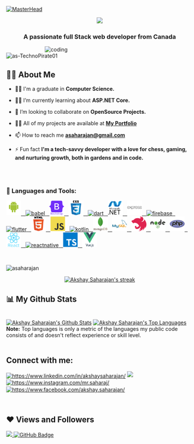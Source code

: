 [![MasterHead](https://firebasestorage.googleapis.com/v0/b/flexi-coding.appspot.com/o/dempgi7-520f8d5f-63d4-4453-8822-dbc149ae27f8.gif?alt=media&token=91c0c7b2-93c3-4029-b011-1a8703c5730d)](https://rishavchanda.io)
<p align="center">
 <a href="https://www.linkedin.com/in/akshaysaharajan/">
    <img src="https://readme-typing-svg.herokuapp.com/?color=%2336BCF7&center=true&lines=Hi%2C+I%27m+Akshay+Saharajan">
  </a> 
</p>
<h3 align="center">A passionate full Stack web developer from Canada</h3>

<img align="right" alt="coding" width="400" src="https://media3.giphy.com/media/v1.Y2lkPTc5MGI3NjExdnkwZnVybWxydGYyZWJxdXV4ZDlhczJ6ZXd0cmVpcHhlMDZ2eDhiMiZlcD12MV9pbnRlcm5hbF9naWZfYnlfaWQmY3Q9Zw/2IudUHdI075HL02Pkk/giphy.gif">
<p align="left"> <img src="https://komarev.com/ghpvc/?username=as-TechnoPirate01&label=Profile%20views&color=0e75b6&style=flat" alt="as-TechnoPirate01" /> </p>

## 🙋‍♂️ About Me

- 👨‍🎓 I'm a graduate in **Computer Science.** 

- 🐱‍💻 I’m currently learning about **ASP.NET Core.**

- 👯 I’m looking to collaborate on **OpenSource Projects.**

- 🧑‍💻 All of my projects are available at **[My Portfolio](https://akshaysaharajan.me)**

- 📫 How to reach me **asaharajan@gmail.com**

- ⚡ Fun fact **I'm a tech-savvy developer with a love for chess, gaming, and nurturing growth, both in gardens and in code.**

<br>
<br>
<h3 align="left"> 🚀 Languages and Tools:</h3>
<p align="left"> <a href="https://developer.android.com" target="_blank" rel="noreferrer"> 
 <img src="https://raw.githubusercontent.com/devicons/devicon/master/icons/android/android-original-wordmark.svg" alt="android" width="40" height="40"/> </a> <a href="https://babeljs.io/" target="_blank" rel="noreferrer">&nbsp;
 <img src="https://www.vectorlogo.zone/logos/babeljs/babeljs-icon.svg" alt="babel" width="40" height="40"/> </a> <a href="https://getbootstrap.com" target="_blank" rel="noreferrer"> &nbsp;
 <img src="https://raw.githubusercontent.com/devicons/devicon/master/icons/bootstrap/bootstrap-plain-wordmark.svg" alt="bootstrap" width="40" height="40"/> </a> <a href="https://www.w3schools.com/css/" target="_blank" rel="noreferrer"> &nbsp;
 <img src="https://raw.githubusercontent.com/devicons/devicon/master/icons/css3/css3-original-wordmark.svg" alt="css3" width="40" height="40"/> </a> <a href="https://dart.dev" target="_blank" rel="noreferrer">  &nbsp;  
 <img src="https://www.vectorlogo.zone/logos/dartlang/dartlang-icon.svg" alt="dart" width="40" height="40"/> </a> <a href="https://dotnet.microsoft.com/" target="_blank" rel="noreferrer"> &nbsp;
 <img src="https://raw.githubusercontent.com/devicons/devicon/master/icons/dot-net/dot-net-original-wordmark.svg" alt="dotnet" width="40" height="40"/> </a> <a href="https://expressjs.com" target="_blank" rel="noreferrer"> &nbsp;
 <img src="https://raw.githubusercontent.com/devicons/devicon/master/icons/express/express-original-wordmark.svg" alt="express" width="40" height="40"/> </a> <a href="https://firebase.google.com/" target="_blank" rel="noreferrer">&nbsp;
 <img src="https://www.vectorlogo.zone/logos/firebase/firebase-icon.svg" alt="firebase" width="40" height="40"/> </a> <a href="https://flutter.dev" target="_blank" rel="noreferrer"> &nbsp;
 <img src="https://www.vectorlogo.zone/logos/flutterio/flutterio-icon.svg" alt="flutter" width="40" height="40"/> </a> <a href="https://www.w3.org/html/" target="_blank" rel="noreferrer"> &nbsp;
 <img src="https://raw.githubusercontent.com/devicons/devicon/master/icons/html5/html5-original-wordmark.svg" alt="html5" width="40" height="40"/> </a> <a href="https://developer.mozilla.org/en-US/docs/Web/JavaScript" target="_blank" rel="noreferrer"> &nbsp;
 <img src="https://raw.githubusercontent.com/devicons/devicon/master/icons/javascript/javascript-original.svg" alt="javascript" width="40" height="40"/> </a> <a href="https://kotlinlang.org" target="_blank" rel="noreferrer"> &nbsp;
 <img src="https://www.vectorlogo.zone/logos/kotlinlang/kotlinlang-icon.svg" alt="kotlin" width="40" height="40"/> </a> <a href="https://www.mongodb.com/" target="_blank" rel="noreferrer"> &nbsp;
 <img src="https://raw.githubusercontent.com/devicons/devicon/master/icons/mongodb/mongodb-original-wordmark.svg" alt="mongodb" width="40" height="40"/> </a> <a href="https://www.mysql.com/" target="_blank" rel="noreferrer"> &nbsp;
 <img src="https://raw.githubusercontent.com/devicons/devicon/master/icons/mysql/mysql-original-wordmark.svg" alt="mysql" width="40" height="40"/> </a> <a href="https://nestjs.com/" target="_blank" rel="noreferrer"> &nbsp;
 <img src="https://raw.githubusercontent.com/devicons/devicon/master/icons/nestjs/nestjs-plain.svg" alt="nestjs" width="40" height="40"/> </a> <a href="https://nodejs.org" target="_blank" rel="noreferrer"> &nbsp;
 <img src="https://raw.githubusercontent.com/devicons/devicon/master/icons/nodejs/nodejs-original-wordmark.svg" alt="nodejs" width="40" height="40"/> </a> <a href="https://www.php.net" target="_blank" rel="noreferrer"> &nbsp;
 <img src="https://raw.githubusercontent.com/devicons/devicon/master/icons/php/php-original.svg" alt="php" width="40" height="40"/> </a> <a href="https://reactjs.org/" target="_blank" rel="noreferrer"> &nbsp;
 <img src="https://raw.githubusercontent.com/devicons/devicon/master/icons/react/react-original-wordmark.svg" alt="react" width="40" height="40"/> </a> <a href="https://reactnative.dev/" target="_blank" rel="noreferrer"> &nbsp;
 <img src="https://reactnative.dev/img/header_logo.svg" alt="reactnative" width="40" height="40"/> </a> <a href="https://www.typescriptlang.org/" target="_blank" rel="noreferrer"> &nbsp;
 <img src="https://raw.githubusercontent.com/devicons/devicon/master/icons/typescript/typescript-original.svg" alt="typescript" width="40" height="40"/> </a> <a href="https://vuejs.org/" target="_blank" rel="noreferrer"> &nbsp;
 <img src="https://raw.githubusercontent.com/devicons/devicon/master/icons/vuejs/vuejs-original-wordmark.svg" alt="vuejs" width="40" height="40"/> </a> </p>
 <br>

<p><img src="https://github-readme-stats.vercel.app/api?username=as-TechnoPirate01&show_icons=true&locale=en&theme=dark&hide_border=true&stroke=0000&background=060A0CD0" alt="asaharajan" /></p>

<!-- <p><img align="center" src="https://github-readme-streak-stats.herokuapp.com/?user=as-TechnoPirate01&theme=dark" alt="asaharajan" /></p> -->

<p align="center">
    <a href="https://github.com/as-TechnoPirate01">
        <img title="🔥 Get streak stats for your profile at git.io/streak-stats" alt="Akshay Saharajan's streak" src="https://github-readme-streak-stats.herokuapp.com/?user=as-TechnoPirate01&theme=black-ice&hide_border=true&stroke=0000&background=060A0CD0"/>
    </a>
</p>

## 📊 My Github Stats

  <br/>
    <a href="https://github.com/
as-TechnoPirate01"><img height="170em" alt="Akshay Saharajan's Github Stats" src="https://github-readme-stats.vercel.app/api?username=as-TechnoPirate01&show_icons=true&count_private=true&theme=react&hide_border=true&bg_color=0D1117" /></a>
  <a href="https://github.com/
as-TechnoPirate01"><img height="170em" alt="Akshay Saharajan's Top Languages" src="https://github-readme-stats.vercel.app/api/top-langs/?username=as-TechnoPirate01&langs_count=8&count_private=true&layout=compact&theme=react&hide_border=true&bg_color=0D1117" /></a>
  <br/>
  <b>Note:</b> Top languages is only a metric of the languages my public code consists of and doesn't reflect experience or skill level.


<br/>
<br/>


## Connect with me:
<p align="left">

<a href="https://www.linkedin.com/in/akshaysaharajan/" target="blank">
 <img align="center" src="https://raw.githubusercontent.com/rahuldkjain/github-profile-readme-generator/master/src/images/icons/Social/linked-in-alt.svg" alt="https://www.linkedin.com/in/akshaysaharajan/" height="30" width="40" /></a>
<a href = "https://twitter.com/ASaharajan"><img src="https://img.icons8.com/cotton/45/000000/twitter.png"/></a><a href="https://www.instagram.com/mr.saharaj/" target="blank"><img align="center" src="https://raw.githubusercontent.com/rahuldkjain/github-profile-readme-generator/master/src/images/icons/Social/instagram.svg" alt="https://www.instagram.com/mr.saharaj/" height="30" width="40" /></a>
<a href="https://www.facebook.com/akshay.saharajan/" target="blank"><img align="center" src="https://raw.githubusercontent.com/rahuldkjain/github-profile-readme-generator/master/src/images/icons/Social/facebook.svg" alt="https://www.facebook.com/akshay.saharajan/" height="30" width="40" /></a>

</p>
<br>

## ❤ Views and Followers
<a href="https://github.com/as-TechnoPirate01">
    <img src="https://komarev.com/ghpvc/?username=as-TechnoPirate01&color=blueviolet">
</a>
<a href="https://github.com/as-TechnoPirate01?tab=followers"><img src="https://img.shields.io/github/followers/as-TechnoPirate01?label=Followers&style=social" alt="GitHub Badge"></a>
